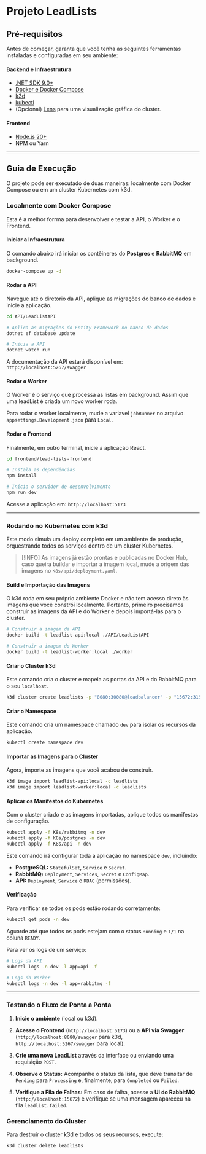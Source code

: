 # Projeto LeadLists

## Pré-requisitos

Antes de começar, garanta que você tenha as seguintes ferramentas instaladas e configuradas em seu ambiente:

#### Backend e Infraestrutura

- [.NET SDK 9.0+](https://dotnet.microsoft.com/download)
- [Docker e Docker Compose](https://docs.docker.com/get-docker/)
- [k3d](https://www.google.com/search?q=https://k3d.io/v5.6.0/%23install)    
- [kubectl](https://kubernetes.io/docs/tasks/tools/)
- (Opcional) [Lens](https://k8slens.dev/) para uma visualização gráfica do cluster.
    

#### Frontend

- [Node.js 20+](https://nodejs.org/en/download)
- NPM ou Yarn

---

## Guia de Execução

O projeto pode ser executado de duas maneiras: localmente com Docker Compose ou em um cluster Kubernetes com k3d.

### Localmente com Docker Compose

Esta é a melhor forrma para desenvolver e testar a API, o Worker e o Frontend.

#### Iniciar a Infraestrutura

O comando abaixo irá iniciar os contêineres do **Postgres** e **RabbitMQ** em background.


```zsh
docker-compose up -d
```

#### Rodar a API

Navegue até o diretorio da API, aplique as migrações do banco de dados e inicie a aplicação.


```zsh
cd API/LeadListAPI

# Aplica as migrações do Entity Framework no banco de dados
dotnet ef database update

# Inicia a API
dotnet watch run
```

A documentação da API estará disponível em: `http://localhost:5267/swagger`

#### Rodar o Worker

O Worker é o serviço que processa as listas em background. Assim que uma leadList é criada um novo worker roda.

Para rodar o worker localmente, mude a variavel `jobRunner`  no   arquivo `appsettings.Development.json` para `Local`.


#### Rodar o Frontend

Finalmente, em outro terminal, inicie a aplicação React.


```zsh
cd frontend/lead-lists-frontend

# Instala as dependências
npm install

# Inicia o servidor de desenvolvimento
npm run dev
```

Acesse a aplicação em: `http://localhost:5173`

---

### Rodando no Kubernetes com k3d

Este modo simula um deploy completo em um ambiente de produção, orquestrando todos os serviços dentro de um cluster Kubernetes.

> [!INFO] 
> As imagens já estão prontas e publicadas no Docker Hub, caso queira buildar e importar a imagem local, mude a origem das imagens no `K8s/api/deployment.yaml`.

#### Build e Importação das Imagens

O k3d roda em seu próprio ambiente Docker e não tem acesso direto às imagens que você constrói localmente. Portanto, primeiro precisamos construir as imagens da API e do Worker e depois importá-las para o cluster.


```zsh
# Construir a imagem da API
docker build -t leadlist-api:local ./API/LeadListAPI

# Construir a imagem do Worker
docker build -t leadlist-worker:local ./worker
```

#### Criar o Cluster k3d

Este comando cria o cluster e mapeia as portas da API e do RabbitMQ para o seu `localhost`.


```zsh
k3d cluster create leadlists -p "8080:30080@loadbalancer" -p "15672:31567@loadbalancer"
```
#### Criar o Namespace

Este comando cria um namespace chamado `dev` para isolar os recursos da aplicação.

```zsh
kubectl create namespace dev
```

#### Importar as Imagens para o Cluster

Agora, importe as imagens que você acabou de construir.


```zsh
k3d image import leadlist-api:local -c leadlists
k3d image import leadlist-worker:local -c leadlists
```

#### Aplicar os Manifestos do Kubernetes

Com o cluster criado e as imagens importadas, aplique todos os manifestos de configuração.


```zsh
kubectl apply -f K8s/rabbitmq -n dev
kubectl apply -f K8s/postgres -n dev
kubectl apply -f K8s/api -n dev

```

Este comando irá configurar toda a aplicação no namespace `dev`, incluindo:

- **PostgreSQL:** `StatefulSet`, `Service` e `Secret`.
- **RabbitMQ:** `Deployment`, `Services`, `Secret` e `ConfigMap`.
- **API:** `Deployment`, `Service` e `RBAC` (permissões).
    
#### Verificação

Para verificar se todos os pods estão rodando corretamente:


```zsh
kubectl get pods -n dev
```

Aguarde até que todos os pods estejam com o status `Running` e `1/1` na coluna `READY`.

Para ver os logs de um serviço:


```zsh
# Logs da API
kubectl logs -n dev -l app=api -f

# Logs do Worker
kubectl logs -n dev -l app=rabbitmq -f
```

---

### Testando o Fluxo de Ponta a Ponta

1. **Inicie o ambiente** (local ou k3d).
    
2. **Acesse o Frontend** (`http://localhost:5173`) ou a **API via Swagger** (`http://localhost:8080/swagger` para k3d, `http://localhost:5267/swagger` para local).
    
3. **Crie uma nova LeadList** através da interface ou enviando uma requisição `POST`.
    
4. **Observe o Status:** Acompanhe o status da lista, que deve transitar de `Pending` para `Processing` e, finalmente, para `Completed` ou `Failed`.
    
5. **Verifique a Fila de Falhas:** Em caso de falha, acesse a **UI do RabbitMQ** (`http://localhost:15672`) e verifique se uma mensagem apareceu na fila `leadlist.failed`.
    

### Gerenciamento do Cluster

Para destruir o cluster k3d e todos os seus recursos, execute:


```zsh
k3d cluster delete leadlists
```
